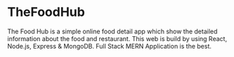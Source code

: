 # TheFoodHub
The Food Hub is a simple online food detail app which show the detailed information about the food and restaurant.
This web is build by using React, Node.js, Express & MongoDB. Full Stack MERN Application is the best.
